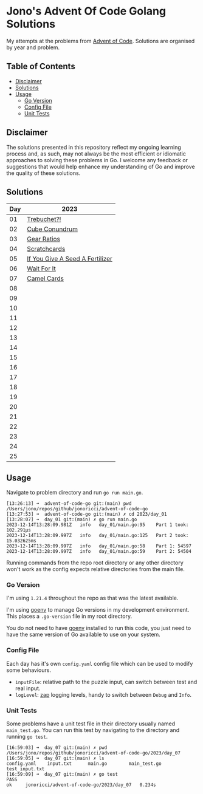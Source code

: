 # Jono's Advent Of Code Golang Solutions <!-- omit in toc -->

My attempts at the problems from [Advent of Code](https://adventofcode.com/). Solutions are organised by year and problem.

## Table of Contents <!-- omit in toc -->

- [Disclaimer](#disclaimer)
- [Solutions](#solutions)
- [Usage](#usage)
  - [Go Version](#go-version)
  - [Config File](#config-file)
  - [Unit Tests](#unit-tests)

## Disclaimer

The solutions presented in this repository reflect my ongoing learning process and, as such, may not always be the most efficient or idiomatic approaches to solving these problems in Go. I welcome any feedback or suggestions that would help enhance my understanding of Go and improve the quality of these solutions.

## Solutions

| Day | 2023 |
|---|---|
| 01 | [Trebuchet?!][23d01] |
| 02 | [Cube Conundrum][23d02] |
| 03 | [Gear Ratios][23d03] |
| 04 | [Scratchcards][23d04] |
| 05 | [If You Give A Seed A Fertilizer][23d05] |
| 06 | [Wait For It][23d06] |
| 07 | [Camel Cards][23d07] |
| 08 |  |
| 09 |  |
| 10 |  |
| 11 |  |
| 12 |  |
| 13 |  |
| 14 |  |
| 15 |  |
| 16 |  |
| 17 |  |
| 18 |  |
| 19 |  |
| 20 |  |
| 21 |  |
| 22 |  |
| 23 |  |
| 24 |  |
| 25 |  |

## Usage

Navigate to problem directory and run `go run main.go`.

```shell
[13:26:13] ➜  advent-of-code-go git:(main) pwd
/Users/jono/repos/github/jonoricci/advent-of-code-go
[13:27:53] ➜  advent-of-code-go git:(main) ✗ cd 2023/day_01
[13:28:07] ➜  day_01 git:(main) ✗ go run main.go
2023-12-14T13:28:09.981Z   info   day_01/main.go:95    Part 1 took: 102.291µs
2023-12-14T13:28:09.997Z   info   day_01/main.go:125   Part 2 took: 15.032625ms
2023-12-14T13:28:09.997Z   info   day_01/main.go:58    Part 1: 54597
2023-12-14T13:28:09.997Z   info   day_01/main.go:59    Part 2: 54504
```

Running commands from the repo root directory or any other directory won't work as the config expects relative directories from the main file.

### Go Version

I'm using `1.21.4` throughout the repo as that was the latest available.

I'm using [goenv][url_goenv] to manage Go versions in my development environment. This places a `.go-version` file in my root directory.

You do not need to have [goenv][url_goenv] installed to run this code, you just need to have the same version of Go available to use on your system.

### Config File

Each day has it's own `config.yaml` config file which can be used to modify some behaviours.

- `inputFile`: relative path to the puzzle input, can switch between test and real input.
- `logLevel`: [zap][url_zap] logging levels, handy to switch between `Debug` and `Info`.

### Unit Tests

Some problems have a unit test file in their directory usually named `main_test.go`. You can run this test by navigating to the directory and running `go test`.

```shell
[16:59:03] ➜  day_07 git:(main) ✗ pwd
/Users/jono/repos/github/jonoricci/advent-of-code-go/2023/day_07
[16:59:05] ➜  day_07 git:(main) ✗ ls
config.yaml    input.txt      main.go        main_test.go   test_input.txt
[16:59:09] ➜  day_07 git:(main) ✗ go test
PASS
ok     jonoricci/advent-of-code-go/2023/day_07   0.234s
```

<!-- Links -->

[23d01]: 2023/day_01/
[23d02]: 2023/day_02/
[23d03]: 2023/day_03/
[23d04]: 2023/day_04/
[23d05]: 2023/day_05/
[23d06]: 2023/day_06/
[23d07]: 2023/day_07/

[url_zap]: https://github.com/uber-go/zap
[url_goenv]: https://github.com/go-nv/goenv
